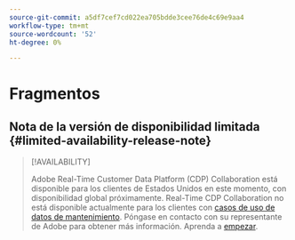 ```yaml
---
source-git-commit: a5df7cef7cd022ea705bdde3cee76de4c69e9aa4
workflow-type: tm+mt
source-wordcount: '52'
ht-degree: 0%

---
```

# Fragmentos

## Nota de la versión de disponibilidad limitada {#limited-availability-release-note}

>[!AVAILABILITY]
>
>Adobe Real-Time Customer Data Platform (CDP) Collaboration está disponible para los clientes de Estados Unidos en este momento, con disponibilidad global próximamente. Real-Time CDP Collaboration no está disponible actualmente para los clientes con [casos de uso de datos de mantenimiento](https://business.adobe.com/industries/healthcare.html). Póngase en contacto con su representante de Adobe para obtener más información. Aprenda a [empezar](/help/guide/home.md#get-started).


